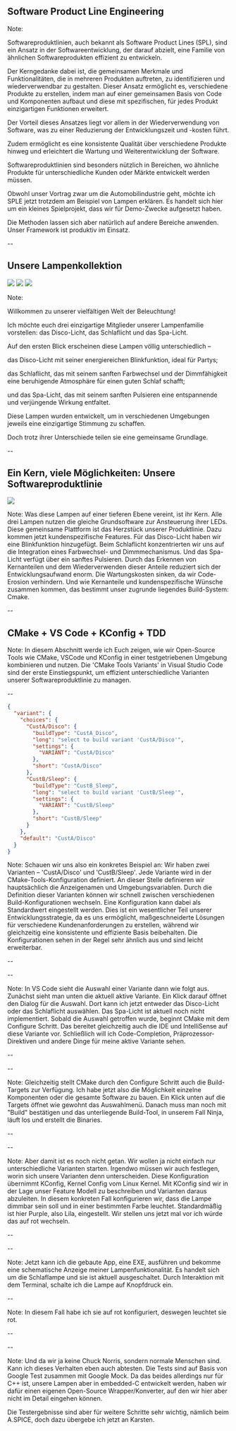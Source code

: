 ## Software Product Line Engineering

Note:

Softwareproduktlinien, auch bekannt als Software Product Lines (SPL), sind ein Ansatz in der Softwareentwicklung, der darauf abzielt, eine Familie von ähnlichen Softwareprodukten effizient zu entwickeln.

Der Kerngedanke dabei ist, die gemeinsamen Merkmale und Funktionalitäten, die in mehreren Produkten auftreten, zu identifizieren und wiederverwendbar zu gestalten. Dieser Ansatz ermöglicht es, verschiedene Produkte zu erstellen, indem man auf einer gemeinsamen Basis von Code und Komponenten aufbaut und diese mit spezifischen, für jedes Produkt einzigartigen Funktionen erweitert.

Der Vorteil dieses Ansatzes liegt vor allem in der Wiederverwendung von Software, was zu einer Reduzierung der Entwicklungszeit und -kosten führt.

Zudem ermöglicht es eine konsistente Qualität über verschiedene Produkte hinweg und erleichtert die Wartung und Weiterentwicklung der Software.

Softwareproduktlinien sind besonders nützlich in Bereichen, wo ähnliche Produkte für unterschiedliche Kunden oder Märkte entwickelt werden müssen.

Obwohl unser Vortrag zwar um die Automobilindustrie geht, möchte ich SPLE jetzt trotzdem am Beispiel von Lampen erklären. Es handelt sich hier um ein kleines Spielprojekt, dass wir für Demo-Zwecke aufgesetzt haben.

Die Methoden lassen sich aber natürlich auf andere Bereiche anwenden. Unser Framework ist produktiv im Einsatz.

--

## Unsere Lampenkollektion

![](images/disco-light.png) <!-- .element: class="fragment" data-fragment-index="1" style="float: left; width: 30%" -->
![](images/sleeping-light.png) <!-- .element: class="fragment" data-fragment-index="2" style="float: center; width: 30%" -->
![](images/spa-light.png) <!-- .element: class="fragment" data-fragment-index="3" style="float: right; width: 30%" -->

Note:

Willkommen zu unserer vielfältigen Welt der Beleuchtung!

Ich möchte euch drei einzigartige Mitglieder unserer Lampenfamilie vorstellen: das Disco-Licht, das Schlaflicht und das Spa-Licht.

Auf den ersten Blick erscheinen diese Lampen völlig unterschiedlich –

das Disco-Licht mit seiner energiereichen Blinkfunktion, ideal für Partys;

das Schlaflicht, das mit seinem sanften Farbwechsel und der Dimmfähigkeit eine beruhigende Atmosphäre für einen guten Schlaf schafft;

und das Spa-Licht, das mit seinem sanften Pulsieren eine entspannende und verjüngende Wirkung entfaltet.

Diese Lampen wurden entwickelt, um in verschiedenen Umgebungen jeweils eine einzigartige Stimmung zu schaffen.

Doch trotz ihrer Unterschiede teilen sie eine gemeinsame Grundlage.

--

## Ein Kern, viele Möglichkeiten: Unsere Softwareproduktlinie

![](images/core-assets.png) <!-- .element: style="width: 50%" -->

Note:
Was diese Lampen auf einer tieferen Ebene vereint, ist ihr Kern. Alle drei Lampen nutzen die gleiche Grundsoftware zur Ansteuerung ihrer LEDs. Diese gemeinsame Plattform ist das Herzstück unserer Produktlinie. Dazu kommen jetzt kundenspezifische Features. Für das Disco-Licht haben wir eine Blinkfunktion hinzugefügt. Beim Schlaflicht konzentrierten wir uns auf die Integration eines Farbwechsel- und Dimmmechanismus. Und das Spa-Licht verfügt über ein sanftes Pulsieren. Durch das Erkennen von Kernanteilen und dem Wiederverwenden dieser Anteile reduziert sich der Entwicklungsaufwand enorm. Die Wartungskosten sinken, da wir Code-Erosion verhindern. Und wie Kernanteile und kundenspezifische Wünsche zusammen kommen, das bestimmt unser zugrunde liegendes Build-System: Cmake.

--

## CMake + VS Code + KConfig + TDD

Note:
In diesem Abschnitt werde ich Euch zeigen, wie wir Open-Source Tools wie CMake, VSCode und KConfig in einer testgetriebenen Umgebung kombinieren und nutzen. Die 'CMake Tools Variants' in Visual Studio Code sind der erste Einstiegspunkt, um effizient unterschiedliche Varianten unserer Softwareproduktlinie zu managen.

--

```json [2-4,12|4-11|12-19|21]
{
  "variant": {
    "choices": {
      "CustA/Disco": {
        "buildType": "CustA_Disco",
        "long": "select to build variant 'CustA/Disco'",
        "settings": {
          "VARIANT": "CustA/Disco"
        },
        "short": "CustA/Disco"
      },
      "CustB/Sleep": {
        "buildType": "CustB_Sleep",
        "long": "select to build variant 'CustB/Sleep'",
        "settings": {
          "VARIANT": "CustB/Sleep"
        },
        "short": "CustB/Sleep"
      }
    },
    "default": "CustA/Disco"
  }
}
```

Note:
Schauen wir uns also ein konkretes Beispiel an: Wir haben zwei Varianten – 'CustA/Disco' und 'CustB/Sleep'. Jede Variante wird in der CMake-Tools-Konfiguration definiert. An dieser Stelle definieren wir hauptsächlich die Anzeigenamen und Umgebungsvariablen. Durch die Definition dieser Varianten können wir schnell zwischen verschiedenen Build-Konfigurationen wechseln. Eine Konfiguration kann dabei als Standardwert eingestellt werden. Dies ist ein wesentlicher Teil unserer Entwicklungsstrategie, da es uns ermöglicht, maßgeschneiderte Lösungen für verschiedene Kundenanforderungen zu erstellen, während wir gleichzeitig eine konsistente und effiziente Basis beibehalten. Die Konfigurationen sehen in der Regel sehr ähnlich aus und sind leicht erweiterbar.

--

<!-- .slide: data-background-image="images/select-variant.png" data-background-size="contain" -->

--

<!-- .slide: data-background-transition="none" data-background-image="images/select-variant-marker.png" data-background-size="contain" -->

Note:
In VS Code sieht die Auswahl einer Variante dann wie folgt aus. Zunächst sieht man unten die aktuell aktive Variante. Ein Klick darauf öffnet den Dialog für die Auswahl. Dort kann ich jetzt entweder das Disco-Licht oder das Schlaflicht auswählen. Das Spa-Licht ist aktuell noch nicht implementiert.
Sobald die Auswahl getroffen wurde, beginnt CMake mit dem Configure Schritt. Das bereitet gleichzeitig auch die IDE und IntelliSense auf diese Variante vor. Schließlich will ich Code-Completion, Präprozessor-Direktiven und andere Dinge für meine aktive Variante sehen.

--

<!-- .slide: data-background-image="images/build-component.png" data-background-size="contain" -->

--

<!-- .slide: data-background-transition="none" data-background-image="images/build-component-marker.png" data-background-size="contain" -->

Note:
Gleichzeitig stellt CMake durch den Configure Schritt auch die Build-Targets zur Verfügung. Ich habe jetzt also die Möglichkeit einzelne Komponenten oder die gesamte Software zu bauen. Ein Klick unten auf die Targets öffnet wie gewohnt das Auswahlmenü. Danach muss man noch mit "Build" bestätigen und das unterliegende Build-Tool, in unserem Fall Ninja, läuft los und erstellt die Binaries.

--

<!-- .slide: data-background-image="images/kconfig.png" data-background-size="contain" -->

--

<!-- .slide: data-background-transition="none" data-background-image="images/kconfig-marker.png" data-background-size="contain" -->

Note:
Aber damit ist es noch nicht getan. Wir wollen ja nicht einfach nur unterschiedliche Varianten starten. Irgendwo müssen wir auch festlegen, worin sich unsere Varianten denn unterscheiden. Diese Konfiguration übernimmt KConfig, Kernel Config vom Linux Kernel. Mit KConfig sind wir in der Lage unser Feature Modell zu beschreiben und Varianten daraus abzuleiten. In diesem konkreten Fall konfigurieren wir, dass die Lampe dimmbar sein soll und in einer bestimmten Farbe leuchtet. Standardmäßig ist hier Purple, also Lila, eingestellt. Wir stellen uns jetzt mal vor ich würde das auf rot wechseln.

--

<!-- .slide: data-background-image="images/black-sleep-light.png" data-background-size="contain" -->

--

<!-- .slide: data-background-transition="none" data-background-image="images/black-sleep-light-marker.png" data-background-size="contain" -->

Note:
Jetzt kann ich die gebaute App, eine EXE, ausführen und bekomme eine schematische Anzeige meiner Lampenfunktionalität. Es handelt sich um die Schlaflampe und sie ist aktuell ausgeschaltet. Durch Interaktion mit dem Terminal, schalte ich die Lampe auf Knopfdruck ein.

--

<!-- .slide: data-background-transition="none" data-background-image="images/red-sleep-light.png" data-background-size="contain" -->

Note: 
In diesem Fall habe ich sie auf rot konfiguriert, deswegen leuchtet sie rot.

--

<!-- .slide: data-background-image="images/test.png" data-background-size="contain" -->

--

<!-- .slide: data-background-transition="none" data-background-image="images/test-marker.png" data-background-size="contain" -->

Note:
Und da wir ja keine Chuck Norris, sondern normale Menschen sind. Kann ich dieses Verhalten eben auch abtesten. Die Tests sind auf Basis von Google Test zusammen mit Google Mock. Da das beides allerdings nur für C++ ist, unsere Lampen aber in embedded-C entwickelt werden, haben wir dafür einen eigenen Open-Source Wrapper/Konverter, auf den wir hier aber nicht im Detail eingehen können.

Die Testergebnisse sind aber für weitere Schritte sehr wichtig, nämlich beim A.SPICE, doch dazu übergebe ich jetzt an Karsten.
